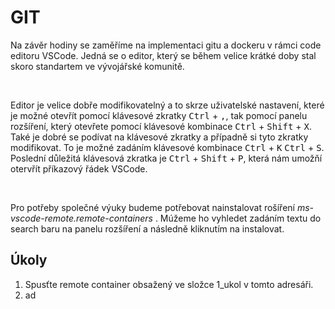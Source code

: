 # GIT

Na závěr hodiny se zaměříme na implementaci gitu a dockeru v rámci code editoru VSCode. Jedná se o editor, který se během velice krátké doby stal skoro standartem ve vývojářské komunitě.

&nbsp;

Editor je velice dobře modifikovatelný a to skrze uživatelské nastavení, které je možné otevřít pomocí klávesové zkratky <kbd>Ctrl</kbd> + <kbd>,</kbd>, tak pomocí panelu rozšíření, který otevřete pomocí klávesové kombinace <kbd>Ctrl</kbd> + <kbd>Shift</kbd> + <kbd>X</kbd>. Také je dobré se podívat na klávesové zkratky a případně si tyto zkratky modifikovat. To je možné zadáním  klávesové kombinace <kbd>Ctrl</kbd> + <kbd>K</kbd> <kbd>Ctrl</kbd> + <kbd>S</kbd>. Poslední důležitá klávesová zkratka je <kbd>Ctrl</kbd> + <kbd>Shift</kbd> + <kbd>P</kbd>, která nám umožňí otervřít příkazový řádek VSCode.

&nbsp;

Pro potřeby společné výuky budeme potřebovat nainstalovat rošíření _ms-vscode-remote.remote-containers_ . Múžeme ho vyhledet zadáním textu do search baru na panelu rozšíření a následně kliknutím na instalovat.

## Úkoly
1. Spusťte remote container obsažený ve složce 1_ukol v tomto adresáři.
2. ad
